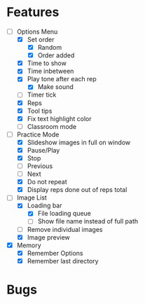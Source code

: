 # Features
- [ ] Options Menu
	- [x] Set order
		- [x] Random
		- [x] Order added
	- [x] Time to show
	- [x] Time inbetween
	- [x] Play tone after each rep
		- [x] Make sound
	- [ ] Timer tick
	- [x] Reps
	- [x] Tool tips
	- [x] Fix text highlight color
	- [ ] Classroom mode
- [ ] Practice Mode
	- [x] Slideshow images in full on window
	- [x] Pause/Play
	- [x] Stop
	- [ ] Previous
	- [ ] Next
	- [x] Do not repeat
	- [x] Display reps done out of reps total
- [ ] Image List
	- [x] Loading bar
		- [x] File loading queue
		- [ ] Show file name instead of full path
	- [ ] Remove individual images
	- [x] Image preview
- [x] Memory
	- [x] Remember Options
	- [x] Remember last directory

# Bugs

